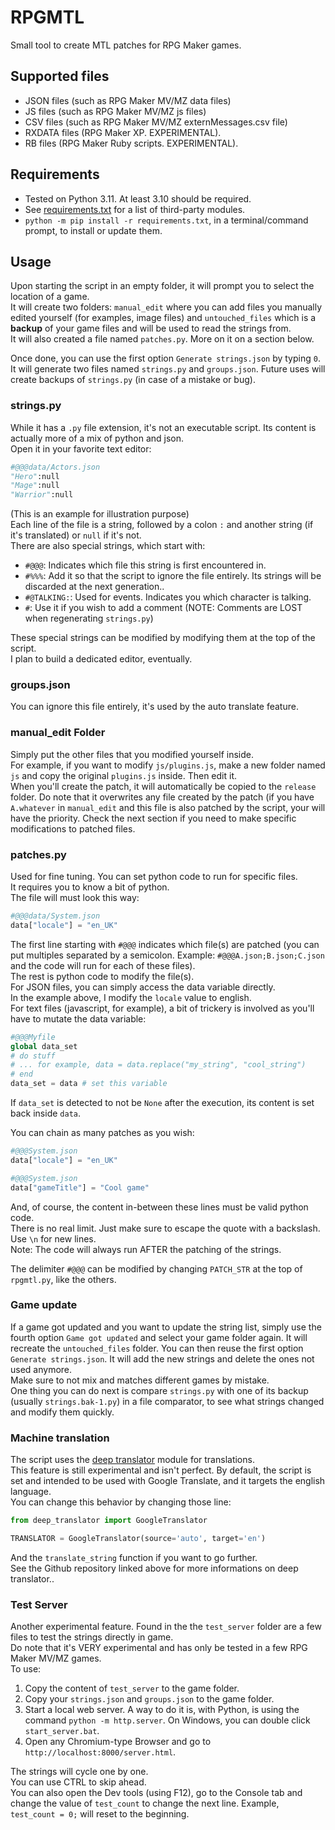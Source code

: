# RPGMTL  
Small tool to create MTL patches for RPG Maker games.  
  
## Supported files  
* JSON files (such as RPG Maker MV/MZ data files)  
* JS files (such as RPG Maker MV/MZ js files)  
* CSV files (such as RPG Maker MV/MZ externMessages.csv file)  
* RXDATA files (RPG Maker XP. EXPERIMENTAL).  
* RB files (RPG Maker Ruby scripts. EXPERIMENTAL).  
  
## Requirements  
* Tested on Python 3.11. At least 3.10 should be required.
* See [requirements.txt](https://github.com/MizaGBF/RPGMTL/blob/master/requirements.txt) for a list of third-party modules.  
* `python -m pip install -r requirements.txt`, in a terminal/command prompt, to install or update them.  
  
## Usage  
Upon starting the script in an empty folder, it will prompt you to select the location of a game.  
It will create two folders: `manual_edit` where you can add files you manually edited yourself (for examples, image files) and `untouched_files` which is a **backup** of your game files and will be used to read the strings from.  
It will also created a file named `patches.py`. More on it on a section below.  
  
Once done, you can use the first option `Generate strings.json` by typing `0`. It will generate two files named `strings.py` and `groups.json`. Future uses will create backups of `strings.py` (in case of a mistake or bug).  

### strings.py
While it has a `.py` file extension, it's not an executable script. Its content is actually more of a mix of python and json.  
Open it in your favorite text editor:  
```python
#@@@data/Actors.json
"Hero":null
"Mage":null
"Warrior":null
```
(This is an example for illustration purpose)  
Each line of the file is a string, followed by a colon `:` and another string (if it's translated) or `null` if it's not.  
There are also special strings, which start with:  
* `#@@@`: Indicates which file this string is first encountered in.  
* `#%%%`: Add it so that the script to ignore the file entirely. Its strings will be discarded at the next generation..  
* `#@TALKING:`: Used for events. Indicates you which character is talking.  
* `#`: Use it if you wish to add a comment (NOTE: Comments are LOST when regenerating `strings.py`)  
  
These special strings can be modified by modifying them at the top of the script.  
I plan to build a dedicated editor, eventually.  
  
### groups.json  
You can ignore this file entirely, it's used by the auto translate feature.  
  
### manual_edit Folder  
Simply put the other files that you modified yourself inside.  
For example, if you want to modify `js/plugins.js`, make a new folder named `js` and copy the original `plugins.js` inside. Then edit it.  
When you'll create the patch, it will automatically be copied to the `release` folder. Do note that it overwrites any file created by the patch (if you have `A.whatever` in `manual_edit` and this file is also patched by the script, your will have the priority. Check the next section if you need to make specific modifications to patched files.  
  
### patches.py  
Used for fine tuning. You can set python code to run for specific files.  
It requires you to know a bit of python.  
The file will must look this way:  
```python
#@@@data/System.json
data["locale"] = "en_UK"
```  
The first line starting with `#@@@` indicates which file(s) are patched (you can put multiples separated by a semicolon. Example: `#@@@A.json;B.json;C.json` and the code will run for each of these files).  
The rest is python code to modify the file(s).  
For JSON files, you can simply access the data variable directly.  
In the example above, I modify the `locale` value to english.  
For text files (javascript, for example), a bit of trickery is involved as you'll have to mutate the data variable:  
```python
#@@@Myfile
global data_set
# do stuff
# ... for example, data = data.replace("my_string", "cool_string")
# end
data_set = data # set this variable
```  
If `data_set` is detected to not be `None` after the execution, its content is set back inside `data`.  
  
You can chain as many patches as you wish:  
```python
#@@@System.json
data["locale"] = "en_UK"

#@@@System.json
data["gameTitle"] = "Cool game"
```  
  
And, of course, the content in-between these lines must be valid python code.  
There is no real limit. Just make sure to escape the quote with a backslash. Use `\n` for new lines.  
Note: The code will always run AFTER the patching of the strings.  
  
The delimiter `#@@@` can be modified by changing `PATCH_STR` at the top of `rpgmtl.py`, like the others.  
  
### Game update  
If a game got updated and you want to update the string list, simply use the fourth option `Game got updated` and select your game folder again. It will recreate the `untouched_files` folder. You can then reuse the first option `Generate strings.json`. It will add the new strings and delete the ones not used anymore.  
Make sure to not mix and matches different games by mistake.  
One thing you can do next is compare `strings.py` with one of its backup (usually `strings.bak-1.py`) in a file comparator, to see what strings changed and modify them quickly.
  
### Machine translation  
The script uses the [deep translator](https://github.com/prataffel/deep_translator) module for translations.  
This feature is still experimental and isn't perfect.
By default, the script is set and intended to be used with Google Translate, and it targets the english language.  
You can change this behavior by changing those line:  
```python
from deep_translator import GoogleTranslator
```  
  
```python
TRANSLATOR = GoogleTranslator(source='auto', target='en')
```  
And the `translate_string` function if you want to go further.  
See the Github repository linked above for more informations on deep translator..  
  
### Test Server  
Another experimental feature.
Found in the the `test_server` folder are a few files to test the strings directly in game.  
Do note that it's VERY experimental and has only be tested in a few RPG Maker MV/MZ games.  
To use:  
1. Copy the content of `test_server` to the game folder.  
2. Copy your `strings.json` and `groups.json` to the game folder.  
3. Start a local web server. A way to do it is, with Python, is using the command `python -m http.server`. On Windows, you can double click `start_server.bat`.  
4. Open any Chromium-type Browser and go to `http://localhost:8000/server.html`.  
  
The strings will cycle one by one.  
You can use CTRL to skip ahead.  
You can also open the Dev tools (using F12), go to the Console tab and change the value of `test_count` to change the next line. Example, `test_count = 0;` will reset to the beginning.  
  
